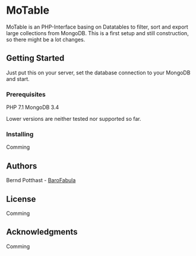 # MoTable

MoTable is an PHP-Interface basing on Datatables to filter, sort and export large collections from MongoDB.
This is a first setup and still construction, so there might be a lot changes.

## Getting Started

Just put this on your server, set the database connection to your MongoDB and start.

### Prerequisites

PHP 7.1
MongoDB 3.4

Lower versions are neither tested nor supported so far.

### Installing

Comming
## Authors

Bernd Potthast - [BaroFabula](https://github.com/BaroFabula)

## License

Comming

## Acknowledgments

Comming


